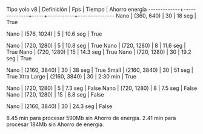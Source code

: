Tipo yolo v8 | Definición   | Fps | Tiempo    | Ahorro energía
-------------+--------------+-----+-----------+---------------
Nano         | (360, 640)   | 30  | 18 seg    | True

Nano         | (576, 1024)  | 5   | 10.6 seg  | True

Nano         | (720, 1280)  | 5   | 10.8 seg  | True
Nano         | (720, 1280)  | 8   | 11.6 seg  | True
Nano         | (720, 1280)  | 15  | 14.3 seg  | True
Nano         | (720, 1280)  | 30  | 19.2 seg  | True

Nano         | (2160, 3840) | 30  | 38 seg    | True
Small        | (2160, 3840) | 30  | 51 seg    | True
Xtra Large   | (2160, 3840) | 30  | 2:30 min  | True


Nano         | (720, 1280)  | 5   | 7.3 seg   | False
Nano         | (720, 1280)  | 8   | 7.5 seg   | False
Nano         | (720, 1280)  | 15  | 8.8 seg   | False

Nano         | (2160, 3840) | 30  | 24.3 seg  | False



8.45 min para procesar 590Mb sin Ahorro de energía.
2.41 min para procesar 184Mb sin Ahorro de energía.